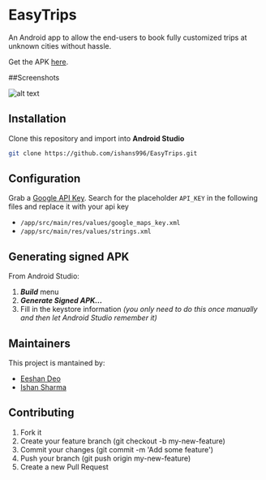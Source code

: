 # EasyTrips 

An Android app to allow the end-users to book fully customized trips at unknown cities without hassle.

Get the APK [here](https://drive.google.com/file/d/1vp2bjoXsZiKlEC1wezLmXrSHf0VK1GCo/view?usp=sharing).

##Screenshots

![alt text](https://github.com/ishans996/EasyTrips/blob/master/easytrips_images/Group%201.png)

## Installation
Clone this repository and import into **Android Studio**
```bash
git clone https://github.com/ishans996/EasyTrips.git
```

## Configuration

Grab a [Google API Key](https://developers.google.com/maps/documentation/javascript/get-api-key).
Search for the placeholder ```API_KEY``` in the following files and replace it with your api key
- ```/app/src/main/res/values/google_maps_key.xml``` 
- ```/app/src/main/res/values/strings.xml``` 

## Generating signed APK
From Android Studio:
1. ***Build*** menu
2. ***Generate Signed APK...***
3. Fill in the keystore information *(you only need to do this once manually and then let Android Studio remember it)*

## Maintainers
This project is mantained by:
* [Eeshan Deo](https://github.com/eeshan-d)
* [Ishan Sharma](https://github.com/ishans996)


## Contributing

1. Fork it
2. Create your feature branch (git checkout -b my-new-feature)
3. Commit your changes (git commit -m 'Add some feature')
4. Push your branch (git push origin my-new-feature)
5. Create a new Pull Request
